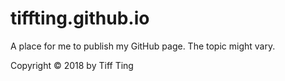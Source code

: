 # tiffting.github.io
A place for me to publish my GitHub page. The topic might vary.

Copyright &copy; 2018 by Tiff Ting